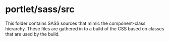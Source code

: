 # portlet/sass/src

This folder contains SASS sources that mimic the component-class hierarchy. These files
are gathered in to a build of the CSS based on classes that are used by the build.
